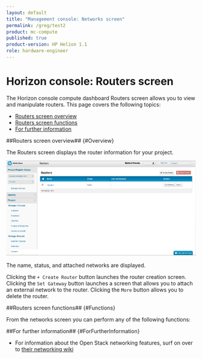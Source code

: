 ```yaml
---
layout: default
title: "Management console: Networks screen"
permalink: /greg/test2
product: mc-compute
published: true
product-version: HP Helion 1.1
role: hardware-engineer 
---
```

<!--UNDER REVISION-->
# Horizon console: Routers screen

The Horizon console compute dashboard Routers screen allows you to view and manipulate routers.  This page covers the following topics:

* [Routers screen overview](#Overview)
* [Routers screen functions](#Functions)
* [For further information](#ForFurtherInformation)

##Routers screen overview## {#Overview}

The Routers screen displays the router information for your project.

<img src="media/compute-routers.png" width="580" alt="" />

The name, status, and attached networks are displayed.

Clicking the `+ Create Router` button launches the router creation screen.  Clicking the `Set Gateway` button launches a screen that allows you to attach an external network to the router. Clicking the `More` button allows you to delete the router. 

##Routers screen functions## {#Functions}

From the networks screen you can perform any of the following functions:



##For further information## {#ForFurtherInformation}

* For information about the Open Stack networking features, surf on over to [their networking wiki](https://wiki.openstack.org/wiki/Quantum)
